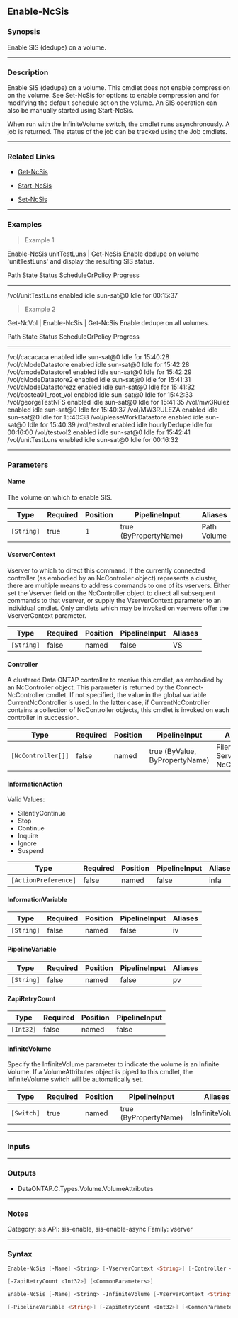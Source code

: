 Enable-NcSis
------------

### Synopsis
Enable SIS (dedupe) on a volume.

---

### Description

Enable SIS (dedupe) on a volume.  This cmdlet does not enable compression on the volume.  See Set-NcSis for options to enable compression and for modifying the default schedule set on the volume.  An SIS operation can also be manually started using Start-NcSis.

When run with the InfiniteVolume switch, the cmdlet runs asynchronously.  A job is returned.  The status of the job can be tracked using the Job cmdlets.

---

### Related Links
* [Get-NcSis](Get-NcSis)

* [Start-NcSis](Start-NcSis)

* [Set-NcSis](Set-NcSis)

---

### Examples
> Example 1

Enable-NcSis unitTestLuns | Get-NcSis
Enable dedupe on volume 'unitTestLuns' and display the resulting SIS status.

Path              State   Status ScheduleOrPolicy Progress
----              -----   ------ ---------------- --------
/vol/unitTestLuns enabled idle   sun-sat@0        Idle for 00:15:37

> Example 2

Get-NcVol | Enable-NcSis | Get-NcSis
Enable dedupe on all volumes.

Path                     State   Status ScheduleOrPolicy Progress
----                     -----   ------ ---------------- --------
/vol/cacacaca            enabled idle   sun-sat@0        Idle for 15:40:28
/vol/cModeDatastore      enabled idle   sun-sat@0        Idle for 15:42:28
/vol/cmodeDatastore1     enabled idle   sun-sat@0        Idle for 15:42:29
/vol/cModeDatastore2     enabled idle   sun-sat@0        Idle for 15:41:31
/vol/cModeDatastorezz    enabled idle   sun-sat@0        Idle for 15:41:32
/vol/costea01_root_vol   enabled idle   sun-sat@0        Idle for 15:42:33
/vol/georgeTestNFS       enabled idle   sun-sat@0        Idle for 15:41:35
/vol/mw3Rulez            enabled idle   sun-sat@0        Idle for 15:40:37
/vol/MW3RULEZA           enabled idle   sun-sat@0        Idle for 15:40:38
/vol/pleaseWorkDatastore enabled idle   sun-sat@0        Idle for 15:40:39
/vol/testvol             enabled idle   hourlyDedupe     Idle for 00:16:00
/vol/testvol2            enabled idle   sun-sat@0        Idle for 15:42:41
/vol/unitTestLuns        enabled idle   sun-sat@0        Idle for 00:16:32

---

### Parameters
#### **Name**
The volume on which to enable SIS.

|Type      |Required|Position|PipelineInput        |Aliases        |
|----------|--------|--------|---------------------|---------------|
|`[String]`|true    |1       |true (ByPropertyName)|Path<br/>Volume|

#### **VserverContext**
Vserver to which to direct this command.  If the currently connected controller (as embodied by an NcController object) represents a cluster, there are multiple means to address commands to one of its vservers.  Either set the Vserver field on the NcController object to direct all subsequent commands to that vserver, or supply the VserverContext parameter to an individual cmdlet.  Only cmdlets which may be invoked on vservers offer the VserverContext parameter.

|Type      |Required|Position|PipelineInput|Aliases|
|----------|--------|--------|-------------|-------|
|`[String]`|false   |named   |false        |VS     |

#### **Controller**
A clustered Data ONTAP controller to receive this cmdlet, as embodied by an NcController object.  This parameter is returned by the Connect-NcController cmdlet.  If not specified, the value in the global variable CurrentNcController is used.  In the latter case, if CurrentNcController contains a collection of NcController objects, this cmdlet is invoked on each controller in succession.

|Type              |Required|Position|PipelineInput                 |Aliases                          |
|------------------|--------|--------|------------------------------|---------------------------------|
|`[NcController[]]`|false   |named   |true (ByValue, ByPropertyName)|Filer<br/>Server<br/>NcController|

#### **InformationAction**

Valid Values:

* SilentlyContinue
* Stop
* Continue
* Inquire
* Ignore
* Suspend

|Type                |Required|Position|PipelineInput|Aliases|
|--------------------|--------|--------|-------------|-------|
|`[ActionPreference]`|false   |named   |false        |infa   |

#### **InformationVariable**

|Type      |Required|Position|PipelineInput|Aliases|
|----------|--------|--------|-------------|-------|
|`[String]`|false   |named   |false        |iv     |

#### **PipelineVariable**

|Type      |Required|Position|PipelineInput|Aliases|
|----------|--------|--------|-------------|-------|
|`[String]`|false   |named   |false        |pv     |

#### **ZapiRetryCount**

|Type     |Required|Position|PipelineInput|
|---------|--------|--------|-------------|
|`[Int32]`|false   |named   |false        |

#### **InfiniteVolume**
Specify the InfiniteVolume parameter to indicate the volume is an Infinite Volume.  If a VolumeAttributes object is piped to this cmdlet, the InfiniteVolume switch will be automatically set.

|Type      |Required|Position|PipelineInput        |Aliases         |
|----------|--------|--------|---------------------|----------------|
|`[Switch]`|true    |named   |true (ByPropertyName)|IsInfiniteVolume|

---

### Inputs

---

### Outputs
* DataONTAP.C.Types.Volume.VolumeAttributes

---

### Notes
Category: sis
API: sis-enable, sis-enable-async
Family: vserver

---

### Syntax
```PowerShell
Enable-NcSis [-Name] <String> [-VserverContext <String>] [-Controller <NcController[]>] [-InformationAction <ActionPreference>] [-InformationVariable <String>] [-PipelineVariable <String>] 
```
```PowerShell
[-ZapiRetryCount <Int32>] [<CommonParameters>]
```
```PowerShell
Enable-NcSis [-Name] <String> -InfiniteVolume [-VserverContext <String>] [-Controller <NcController[]>] [-InformationAction <ActionPreference>] [-InformationVariable <String>] 
```
```PowerShell
[-PipelineVariable <String>] [-ZapiRetryCount <Int32>] [<CommonParameters>]
```
